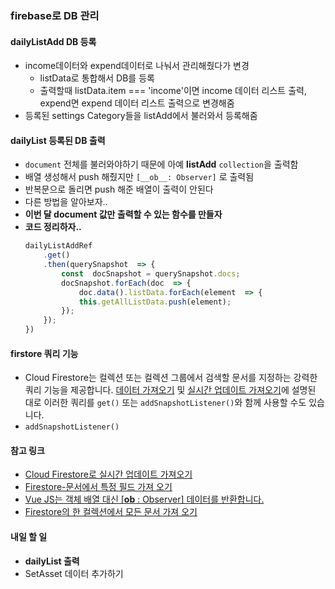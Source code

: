 ### firebase로 DB 관리
#### dailyListAdd DB 등록
- income데이터와 expend데이터로 나눠서 관리해줬다가 변경
	- listData로 통합해서 DB를 등록
	- 출력할때 listData.item === 'income'이면 income 데이터 리스트 출력, expend면 expend 데이터 리스트 출력으로 변경해줌
- 등록된 settings Category들을 listAdd에서 불러와서 등록해줌 

#### dailyList 등록된 DB 출력
- ```document``` 전체를 불러와야하기 때문에 아예 **listAdd** ```collection```을 출력함
- 배열 생성해서 push 해줬지만 ```[__ob__: Observer]``` 로 출력됨
- 반복문으로 돌리면 push 해준 배열이 출력이 안된다 
- 다른 방법을 알아보자..
- **이번 달 document 값만 출력할 수 있는 함수를 만들자**
- **코드 정리하자..**
	```js
	dailyListAddRef
		.get()
		.then(querySnapshot  => {
			const  docSnapshot = querySnapshot.docs;
			docSnapshot.forEach(doc  => {
				doc.data().listData.forEach(element  => {
				this.getAllListData.push(element);
			});
		});
	})
	```

#### firstore 쿼리 기능
- Cloud Firestore는 컬렉션 또는 컬렉션 그룹에서 검색할 문서를 지정하는 강력한 쿼리 기능을 제공합니다. [데이터 가져오기](https://firebase.google.com/docs/firestore/query-data/get-data?hl=ko) 및 [실시간 업데이트 가져오기](https://firebase.google.com/docs/firestore/query-data/listen?hl=ko)에 설명된 대로 이러한 쿼리를 `get()` 또는 `addSnapshotListener()`와 함께 사용할 수도 있습니다.
- ```addSnapshotListener()```

#### 참고 링크

- [Cloud Firestore로 실시간 업데이트 가져오기](https://firebase.google.com/docs/firestore/query-data/listen?hl=ko)
- [Firestore-문서에서 특정 필드 가져 오기](https://www.it-swarm.dev/ko/javascript/firestore%EB%AC%B8%EC%84%9C%EC%97%90%EC%84%9C-%ED%8A%B9%EC%A0%95-%ED%95%84%EB%93%9C-%EA%B0%80%EC%A0%B8-%EC%98%A4%EA%B8%B0/837204894/)
- [Vue JS는 객체 배열 대신 [__ob__ : Observer] 데이터를 반환합니다.](https://www.it-swarm.dev/ko/javascript/vue-js%EB%8A%94-%EA%B0%9D%EC%B2%B4-%EB%B0%B0%EC%97%B4-%EB%8C%80%EC%8B%A0-ob-observer-%EB%8D%B0%EC%9D%B4%ED%84%B0%EB%A5%BC-%EB%B0%98%ED%99%98%ED%95%A9%EB%8B%88%EB%8B%A4/806517056/)
- [Firestore의 한 컬렉션에서 모든 문서 가져 오기](https://stackoverflow.com/questions/52100103/getting-all-documents-from-one-collection-in-firestore)

#### 내일 할 일
- **dailyList 출력**
- SetAsset 데이터 추가하기
